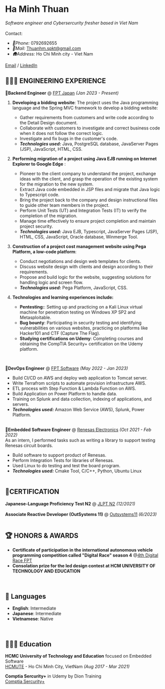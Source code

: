# Ha Minh Thuan

_Software engineer and Cybersercurity fresher based in Viet Nam_ <br>
<br>
  Contact: 
- _📲Phone:_ 0792692655 <br>
- _📩Mail:_ Thuanhm.spkt@gmail.com <br>
- _🛖Address:_ Ho Chi Minh city - Viet Nam <br>

[Email](mailto:thuanhm.spkt@gmail.com) / [LinkedIn](https://www.linkedin.com/in/h%C3%A0-minh-thu%E1%BA%ADn-86166b170/) 

## 👩🏼‍💻 ENGINEERING EXPERIENCE

💼**Backend Engineer** @ [FPT Japan](https://fptsoftware.jp/about-us/fpt-nearshore-japan) _(Jan 2023 - Present)_ <br>
1. **Developing a bidding website**: The project uses the Java programming language and the Spring MVC framework to develop a bidding website:
   - Gather requirements from customers and write code according to the Detail Design document.
   - Collaborate with customers to investigate and correct business code when it does not follow the correct logic.  
   - Investigate and fix bugs in the customer's code.
   - **_Technologies used:_** Java, PostgreSQL database, JavaServer Pages (JSP), JavaScript, HTML, CSS.
  
2. **Performing migration of a project using Java EJB running on Internet Explorer to Google Edge** :
   - Pioneer to the client company to understand the project, exchange ideas with the client, and grasp the operation of the existing system for the migration to the new system.
   - Extract Java code embedded in JSP files and migrate that Java logic to Typescript code.
   - Bring the project back to the company and design instructional files to guide other team members in the project.
   - Perform Unit Tests (UT) and Integration Tests (IT) to verify the completion of the migration.
   - Manage time effectively to ensure project completion and maintain project security.
   - **_Technologies used:_** Java EJB, Typescript, JavaServer Pages (JSP), HTML, CSS, JavaScript, Oracle database, Winmerge Tool.
  
3. **Construction of a project cost management website using Pega Platform, a low-code platform**:
   - Conduct negotiations and design web templates for clients.
   - Discuss website design with clients and design according to their requirements.
   - Propose and build logic for the website, suggesting solutions for handling logic and screen flow.
   - **_Technologies used:_** Pega Platform, JavaScript, CSS.
  
4. **Technologies and learning experiences include:**
   - **Pentesting:**: Setting up and practicing on a Kali Linux virtual machine for penetration testing on Windows XP SP2 and Metasploitable.
   - **Bug bounty**: Participating in security testing and identifying vulnerabilities on various websites, practicing on platforms like Hacker101 and CTF (Capture The Flag).
   - **Studying certifications on Udemy**: Completing courses and obtaining the CompTIA Security+ certification on the Udemy platform.
<br>


💼**DevOps Engineer** @ [FPT Software](https://fptsoftware.com/#automotive-technology) _(May 2022 - Jan 2023)_ <br>
  - Build CI/CD on AWS and deploy web application to Tomcat server.
  - Write Terrafrom scripts to automate provision infrastructure AWS.
  - ETL process with Step Function & Lambda Function on AWS.
  - Build Application on Power Platform to handle data.
  - Training on Splunk and data collection, indexing of applications, and servers.
  - **_Technologies used:_** Amazon Web Service (AWS), Splunk, Power Platform.
<br><br>

💼**Embedded Software Engineer** @ [Renesas Electronics](https://www.renesas.com/us/en/buy-sample/buy-direct?gad_source=1) _(Oct 2021 - Feb 2022)_ <br>
As an intern, I performed tasks such as writing a library to support testing Renesas circuit boards.
  - Build software to support product of Renesas.
  - Perform Integration Tests for libraries of Renesas.
  - Used Linux to do testing and test the board program.
  - **_Technologies used:_** Cmake Tool, C/C++, Python, Ubuntu Linux
    <br><br>
## 📌CERTIFICATION

**Japanese-Language Proficiency Test N2** @ [JLPT N2](JPLT_N2_ThuanHM5.jpg) _(12/2021)_<br>
<br>
**Associate Reactive Developer (OutSystems 11)** @ [Outsystems11](ThuanHa_OutSystems_Certificate.pdf) _(6/2023)_ <br>
<br>

## 🏆 HONORS & AWARDS
    
- **Certificate of participation in the international autonomous vehicle programming competition called "Digital Race" season 4** @[4th Digital Race FPT](https://fpt.com/en/news/fpt-news/4th-season-digital-race-prizes-starts-with-record-breaking-prizes)
- **Consolation prize for the led design contest at HCM UNIVERSITY OF TECHNOLOGY AND EDUCATION**
<br>

## 💬 Languages

- **English**: Intermediate<br>
- **Japanese**: Intermediate<br>
- **Vietnamese**: Native<br>
<br>

## 👩🏼‍🎓 Education

**HCMC University of Technology and Education** focused on Embedded Software<br>
[HCMUTE](https://hcmute.edu.vn/) - Ho Chi Minh City, VietNam _(Aug 2017 - Mar 2021)_ <br>

**Comptia Sercurity+** in Udemy by Dion Training<br>
[Comptia Sercurity+](https://www.udemy.com/course/securityplus/)

